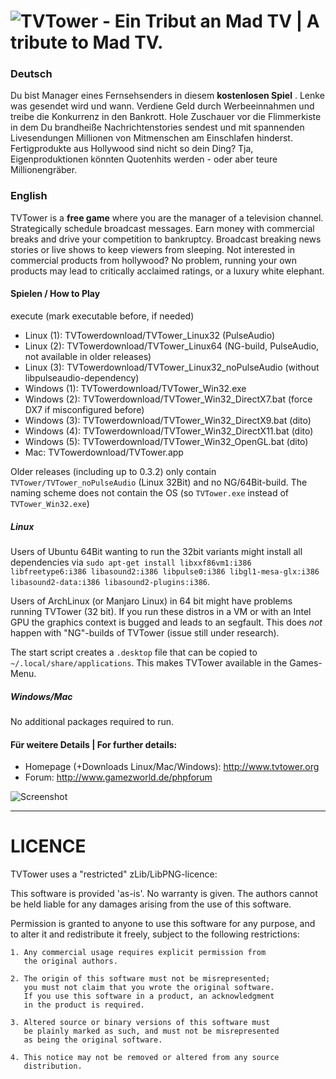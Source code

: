 ![TVTower - Ein Tribut an Mad TV | A tribute to Mad TV.](https://cloud.githubusercontent.com/assets/2625226/5182437/c1ddaea0-74a2-11e4-8cbf-0e66ad375505.png)
=======


### Deutsch
Du bist Manager eines Fernsehsenders in diesem __kostenlosen Spiel__ . Lenke was gesendet wird und wann. Verdiene Geld durch Werbeeinnahmen und treibe die Konkurrenz in den Bankrott. Hole Zuschauer vor die Flimmerkiste in dem Du brandheiße Nachrichtenstories sendest und mit spannenden Livesendungen Millionen von Mitmenschen am Einschlafen hinderst. Fertigprodukte aus Hollywood sind nicht so dein Ding? Tja, Eigenproduktionen könnten Quotenhits werden - oder aber teure Millionengräber.

### English
TVTower is a __free game__ where you are the manager of a television channel. Strategically schedule broadcast messages. Earn money with commercial breaks and drive your competition to bankruptcy. Broadcast breaking news stories or live shows to keep viewers from sleeping. Not interested in commercial products from hollywood? No problem, running your own products may lead to critically acclaimed ratings, or a luxury white elephant.
#### Spielen / How to Play
execute (mark executable before, if needed)
- Linux (1): TVTowerdownload/TVTower_Linux32 (PulseAudio)
- Linux (2): TVTowerdownload/TVTower_Linux64 (NG-build, PulseAudio, not available in older releases)
- Linux (3): TVTowerdownload/TVTower_Linux32_noPulseAudio (without libpulseaudio-dependency)
- Windows (1): TVTowerdownload/TVTower_Win32.exe
- Windows (2): TVTowerdownload/TVTower_Win32_DirectX7.bat (force DX7 if misconfigured before)
- Windows (3): TVTowerdownload/TVTower_Win32_DirectX9.bat (dito)
- Windows (4): TVTowerdownload/TVTower_Win32_DirectX11.bat (dito)
- Windows (5): TVTowerdownload/TVTower_Win32_OpenGL.bat (dito)
- Mac: TVTowerdownload/TVTower.app

Older releases (including up to 0.3.2) only contain `TVTower/TVTower_noPulseAudio` (Linux 32Bit) and no NG/64Bit-build. The naming scheme does not contain the OS (so `TVTower.exe` instead of `TVTower_Win32.exe`)


##### Linux
Users of Ubuntu 64Bit wanting to run the 32bit variants might install all dependencies via `sudo apt-get install libxxf86vm1:i386 libfreetype6:i386 libasound2:i386 libpulse0:i386 libgl1-mesa-glx:i386 libasound2-data:i386 libasound2-plugins:i386`.

Users of ArchLinux (or Manjaro Linux) in 64 bit might have problems running TVTower (32 bit). If you run these distros in a VM or with an Intel GPU the graphics context is bugged and leads to an segfault. This does _not_ happen with "NG"-builds of TVTower (issue still under research).

The start script creates a `.desktop` file that can be copied to `~/.local/share/applications`.
This makes TVTower available in the Games-Menu.

##### Windows/Mac
No additional packages required to run.

#### Für weitere Details | For further details:
- Homepage (+Downloads Linux/Mac/Windows): http://www.tvtower.org
- Forum: http://www.gamezworld.de/phpforum

![Screenshot](https://user-images.githubusercontent.com/2625226/64739997-2935a100-d4f4-11e9-93e2-0b8c9ca00095.png)

***

LICENCE
=======

TVTower uses a "restricted" zLib/LibPNG-licence:

This software is provided 'as-is'. No warranty is given.
The authors cannot be held liable for any damages arising from
the use of this software.

Permission is granted to anyone to use this software for any
purpose, and to alter it and redistribute it freely, subject to
the following restrictions:

	1. Any commercial usage requires explicit permission from
	   the original authors.

	2. The origin of this software must not be misrepresented;
	   you must not claim that you wrote the original software.
	   If you use this software in a product, an acknowledgment
	   in the product is required.

	3. Altered source or binary versions of this software must
	   be plainly marked as such, and must not be misrepresented
	   as being the original software.

	4. This notice may not be removed or altered from any source
	   distribution.
